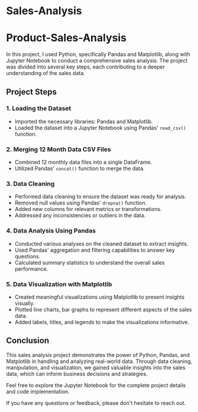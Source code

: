 # Sales-Analysis
# Product-Sales-Analysis


In this project, I used Python, specifically Pandas and Matplotlib, along with Jupyter Notebook to conduct a comprehensive sales analysis. The project was divided into several key steps, each contributing to a deeper understanding of the sales data.

## Project Steps

### 1. Loading the Dataset

- Imported the necessary libraries: Pandas and Matplotlib.
- Loaded the dataset into a Jupyter Notebook using Pandas' `read_csv()` function.

### 2. Merging 12 Month Data CSV Files

- Combined 12 monthly data files into a single DataFrame.
- Utilized Pandas' `concat()` function to merge the data.

### 3. Data Cleaning

- Performed data cleaning to ensure the dataset was ready for analysis.
- Removed null values using Pandas' `dropna()` function.
- Added new columns for relevant metrics or transformations.
- Addressed any inconsistencies or outliers in the data.

### 4. Data Analysis Using Pandas

- Conducted various analyses on the cleaned dataset to extract insights.
- Used Pandas' aggregation and filtering capabilities to answer key questions.
- Calculated summary statistics to understand the overall sales performance.

### 5. Data Visualization with Matplotlib

- Created meaningful visualizations using Matplotlib to present insights visually.
- Plotted line charts, bar graphs to represent different aspects of the sales data.
- Added labels, titles, and legends to make the visualizations informative.

## Conclusion

This sales analysis project demonstrates the power of Python, Pandas, and Matplotlib in handling and analyzing real-world data. Through data cleaning, manipulation, and visualization, we gained valuable insights into the sales data, which can inform business decisions and strategies.

Feel free to explore the Jupyter Notebook for the complete project details and code implementation.

If you have any questions or feedback, please don't hesitate to reach out.
